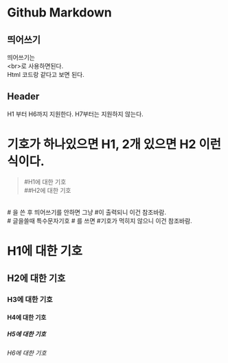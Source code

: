# Github Markdown 

## 띄어쓰기
띄어쓰기는<br>
&#60;br&#62;로 사용하면된다. <br>
Html 코드랑 같다고 보면 된다.

## Header

H1 부터 H6까지 지원한다. H7부터는 지원하지 않는다.<br>
# 기호가 하나있으면 H1, 2개 있으면 H2 이런식이다.<br>
>#H1에 대한 기호 <br>
>##H2에 대한 기호<br>
<br>
&#35; 을 쓴 후 띄어쓰기를 안하면 그냥 #이 출력되니 이건 참조바람.<br>
&#35; 글을쓸때 특수문자기호 &#35; 를 쓰면 #기호가 먹히지 않으니 이건 참조바람.<br>

# H1에 대한 기호 
## H2에 대한 기호
### H3에 대한 기호 
#### H4에 대한 기호
##### H5에 대한 기호
###### H6에 대한 기호